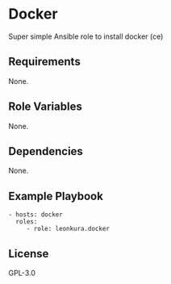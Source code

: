 Docker
=========

Super simple Ansible role to install docker (ce)

Requirements
------------

None.

Role Variables
--------------

None.

Dependencies
------------

None.

Example Playbook
----------------

    - hosts: docker
      roles:
         - role: leonkura.docker

License
-------

GPL-3.0